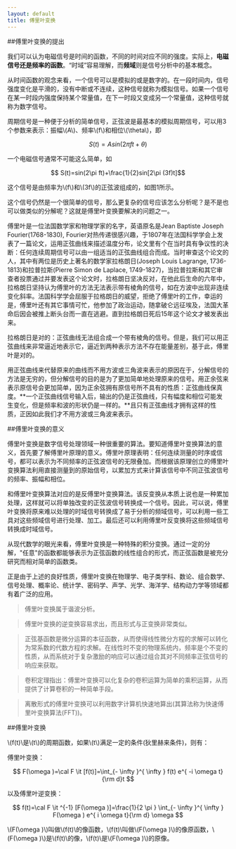 ```yaml
---
layout: default
title: 傅里叶变换
---
```

##傅里叶变换的提出

我们可以认为电磁信号是时间的函数，不同的时间对应不同的强度。实际上，**电磁信号还是频率的函数**。“时域”容易理解，而**频域**则是信号分析中的基本概念。

从时间函数的观念来看，一个信号可以是模拟的或是数字的。在一段时间内，信号强度变化是平滑的，没有中断或不连续，这种信号就称为模拟信号。如果一个信号在某一时段内强度保持某个常量值，在下一时段又变成另一个常量值，这种信号就称为数字信号。

周期信号是一种便于分析的简单信号，正弦波是最基本的模拟周期信号，可以用3个参数来表示：振幅\\(A\\)、频率\\(f\\)和相位\\(\theta\\)，即

$$ S(t)=Asin(2\pi ft+\theta) $$

一个电磁信号通常不可能这么简单，如

$$ S(t)=sin(2\pi ft)+\frac{1}{2}sin[2\pi (3f)t]$$

这个信号是由频率为\\(f\\)和\\(3f\\)的正弦波组成的，如图1所示。

这个信号仍然是一个很简单的信号，那么更复杂的信号应该怎么分析呢？是不是也可以做类似的分解呢？这就是傅里叶变换要解决的问题之一。

傅里叶是一位法国数学家和物理学家的名字，英语原名是Jean Baptiste Joseph Fourier(1768-1830), Fourier对热传递很感兴趣，于1807年在法国科学学会上发表了一篇论文，运用正弦曲线来描述温度分布，论文里有个在当时具有争议性的决断：任何连续周期信号可以由一组适当的正弦曲线组合而成。当时审查这个论文的人，其中有两位是历史上著名的数学家拉格朗日(Joseph Louis Lagrange, 1736-1813)和拉普拉斯(Pierre Simon de Laplace, 1749-1827)，当拉普拉斯和其它审查者投票通过并要发表这个论文时，拉格朗日坚决反对，在他此后生命的六年中，拉格朗日坚持认为傅里叶的方法无法表示带有棱角的信号，如在方波中出现非连续变化斜率。法国科学学会屈服于拉格朗日的威望，拒绝了傅里叶的工作，幸运的是，傅里叶还有其它事情可忙，他参加了政治运动，随拿破仑远征埃及，法国大革命后因会被推上断头台而一直在逃避。直到拉格朗日死后15年这个论文才被发表出来。

拉格朗日是对的：正弦曲线无法组合成一个带有棱角的信号。但是，我们可以用正弦曲线来非常逼近地表示它，逼近到两种表示方法不存在能量差别，基于此，傅里叶是对的。

用正弦曲线来代替原来的曲线而不用方波或三角波来表示的原因在于，分解信号的方法是无穷的，但分解信号的目的是为了更加简单地处理原来的信号。用正余弦来表示原信号会更加简单，因为正余弦拥有原信号所不具有的性质：正弦曲线保真度。**一个正弦曲线信号输入后，输出的仍是正弦曲线，只有幅度和相位可能发生变化，但是频率和波的形状仍是一样的。**且只有正弦曲线才拥有这样的性质，正因如此我们才不用方波或三角波来表示。

##傅里叶变换的意义

傅里叶变换是数字信号处理领域一种很重要的算法。要知道傅里叶变换算法的意义，首先要了解傅里叶原理的意义。傅里叶原理表明：任何连续测量的时序或信号，都可以表示为不同频率的正弦波信号的无限叠加。而根据该原理创立的傅里叶变换算法利用直接测量到的原始信号，以累加方式来计算该信号中不同正弦波信号的频率、振幅和相位。

和傅里叶变换算法对应的是反傅里叶变换算法。该反变换从本质上说也是一种累加处理，这样就可以将单独改变的正弦波信号转换成一个信号。因此，可以说，傅里叶变换将原来难以处理的时域信号转换成了易于分析的频域信号，可以利用一些工具对这些频域信号进行处理、加工。最后还可以利用傅里叶反变换将这些频域信号转换成时域信号。

从现代数学的眼光来看，傅里叶变换是一种特殊的积分变换。通过一定的分解，"任意"的函数都能够表示为正弦函数的线性组合的形式，而正弦函数是被充分研究而相对简单的函数类。

正是由于上述的良好性质，傅里叶变换在物理学、电子类学科、数论、组合数学、信号处理、概率论、统计学、密码学、声学、光学、海洋学、结构动力学等领域都有着广泛的应用。

>傅里叶变换属于谐波分析。

>傅里叶变换的逆变换容易求出，而且形式与正变换非常类似。

>正弦基函数是微分运算的本征函数，从而使得线性微分方程的求解可以转化为常系数的代数方程的求解。在线性时不变的物理系统内，频率是个不变的性质，从而系统对于复杂激励的响应可以通过组合其对不同频率正弦信号的响应来获取。

>卷积定理指出：傅里叶变换可以化复杂的卷积运算为简单的乘积运算，从而提供了计算卷积的一种简单手段。

>离散形式的傅里叶变换可以利用数字计算机快速地算出(其算法称为快速傅里叶变换算法(FFT))。

##傅里叶变换

\\(f(t)\\是\\(t\\)的周期函数，如果\\(t\\)满足一定的条件(狄里赫来条件)，则有：

傅里叶变换：

$$ F(\omega )=\cal F \it [f(t)]=\int_{- \infty }^{ \infty } f(t) e^{ -i \omega t}{\rm d}t $$

以及傅里叶逆变换：

$$ f(t)=\cal F \it ^{-1} [F(\omega )]=\frac{1}{2 \pi } \int_{- \infty }^{ \infty } F(\omega ) e^{ i \omega t}{\rm d} \omega $$

\\(F(\omega )\\)叫做\\(f(t)\\的像函数，\\(f(t)\\叫做\\(F(\omega )\\)的像原函数，\\(F(\omega )\\)是\\(f(t)\\的像，\\(f(t)\\是\\(F(\omega )\\)的原像。







